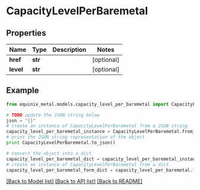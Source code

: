 # CapacityLevelPerBaremetal


## Properties
Name | Type | Description | Notes
------------ | ------------- | ------------- | -------------
**href** | **str** |  | [optional] 
**level** | **str** |  | [optional] 

## Example

```python
from equinix_metal.models.capacity_level_per_baremetal import CapacityLevelPerBaremetal

# TODO update the JSON string below
json = "{}"
# create an instance of CapacityLevelPerBaremetal from a JSON string
capacity_level_per_baremetal_instance = CapacityLevelPerBaremetal.from_json(json)
# print the JSON string representation of the object
print CapacityLevelPerBaremetal.to_json()

# convert the object into a dict
capacity_level_per_baremetal_dict = capacity_level_per_baremetal_instance.to_dict()
# create an instance of CapacityLevelPerBaremetal from a dict
capacity_level_per_baremetal_form_dict = capacity_level_per_baremetal.from_dict(capacity_level_per_baremetal_dict)
```
[[Back to Model list]](../README.md#documentation-for-models) [[Back to API list]](../README.md#documentation-for-api-endpoints) [[Back to README]](../README.md)



